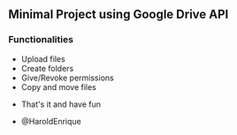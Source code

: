 ## Minimal Project using Google Drive API

### Functionalities
- Upload files
- Create folders
- Give/Revoke permissions
- Copy and move files

* That's it and have fun

- @HaroldEnrique